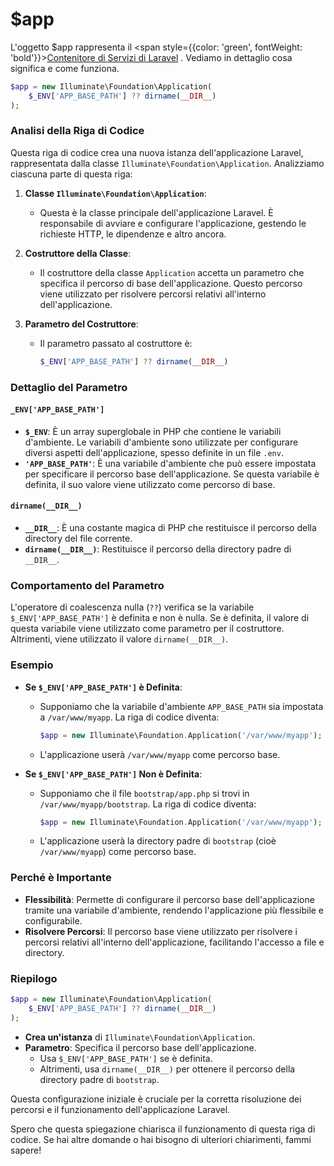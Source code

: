 # $app
L'oggetto $app rappresenta il <span style={{color: 'green', fontWeight: 'bold'}}>[Contenitore di Servizi di Laravel](contenitore-di-servizi)
</span>. Vediamo in dettaglio cosa significa e come funziona.

```php
$app = new Illuminate\Foundation\Application(
    $_ENV['APP_BASE_PATH'] ?? dirname(__DIR__)
);
```

### Analisi della Riga di Codice

Questa riga di codice crea una nuova istanza dell'applicazione Laravel, rappresentata dalla classe `Illuminate\Foundation\Application`. Analizziamo ciascuna parte di questa riga:

1. **Classe `Illuminate\Foundation\Application`**:
   - Questa è la classe principale dell'applicazione Laravel. È responsabile di avviare e configurare l'applicazione, gestendo le richieste HTTP, le dipendenze e altro ancora.

2. **Costruttore della Classe**:
   - Il costruttore della classe `Application` accetta un parametro che specifica il percorso di base dell'applicazione. Questo percorso viene utilizzato per risolvere percorsi relativi all'interno dell'applicazione.

3. **Parametro del Costruttore**:
   - Il parametro passato al costruttore è:
     ```php
     $_ENV['APP_BASE_PATH'] ?? dirname(__DIR__)
     ```

### Dettaglio del Parametro

#### `_ENV['APP_BASE_PATH']`

- **`$_ENV`**: È un array superglobale in PHP che contiene le variabili d'ambiente. Le variabili d'ambiente sono utilizzate per configurare diversi aspetti dell'applicazione, spesso definite in un file `.env`.
- **`'APP_BASE_PATH'`**: È una variabile d'ambiente che può essere impostata per specificare il percorso base dell'applicazione. Se questa variabile è definita, il suo valore viene utilizzato come percorso di base.

#### `dirname(__DIR__)`

- **`__DIR__`**: È una costante magica di PHP che restituisce il percorso della directory del file corrente.
- **`dirname(__DIR__)`**: Restituisce il percorso della directory padre di `__DIR__`.

### Comportamento del Parametro

L'operatore di coalescenza nulla (`??`) verifica se la variabile `$_ENV['APP_BASE_PATH']` è definita e non è nulla. Se è definita, il valore di questa variabile viene utilizzato come parametro per il costruttore. Altrimenti, viene utilizzato il valore `dirname(__DIR__)`.

### Esempio

- **Se `$_ENV['APP_BASE_PATH']` è Definita**:
  - Supponiamo che la variabile d'ambiente `APP_BASE_PATH` sia impostata a `/var/www/myapp`. La riga di codice diventa:
    ```php
    $app = new Illuminate\Foundation.Application('/var/www/myapp');
    ```
  - L'applicazione userà `/var/www/myapp` come percorso base.

- **Se `$_ENV['APP_BASE_PATH']` Non è Definita**:
  - Supponiamo che il file `bootstrap/app.php` si trovi in `/var/www/myapp/bootstrap`. La riga di codice diventa:
    ```php
    $app = new Illuminate\Foundation.Application('/var/www/myapp');
    ```
  - L'applicazione userà la directory padre di `bootstrap` (cioè `/var/www/myapp`) come percorso base.

### Perché è Importante

- **Flessibilità**: Permette di configurare il percorso base dell'applicazione tramite una variabile d'ambiente, rendendo l'applicazione più flessibile e configurabile.
- **Risolvere Percorsi**: Il percorso base viene utilizzato per risolvere i percorsi relativi all'interno dell'applicazione, facilitando l'accesso a file e directory.

### Riepilogo

```php
$app = new Illuminate\Foundation\Application(
    $_ENV['APP_BASE_PATH'] ?? dirname(__DIR__)
);
```

- **Crea un'istanza** di `Illuminate\Foundation\Application`.
- **Parametro**: Specifica il percorso base dell'applicazione.
  - Usa `$_ENV['APP_BASE_PATH']` se è definita.
  - Altrimenti, usa `dirname(__DIR__)` per ottenere il percorso della directory padre di `bootstrap`.

Questa configurazione iniziale è cruciale per la corretta risoluzione dei percorsi e il funzionamento dell'applicazione Laravel.

Spero che questa spiegazione chiarisca il funzionamento di questa riga di codice. Se hai altre domande o hai bisogno di ulteriori chiarimenti, fammi sapere!